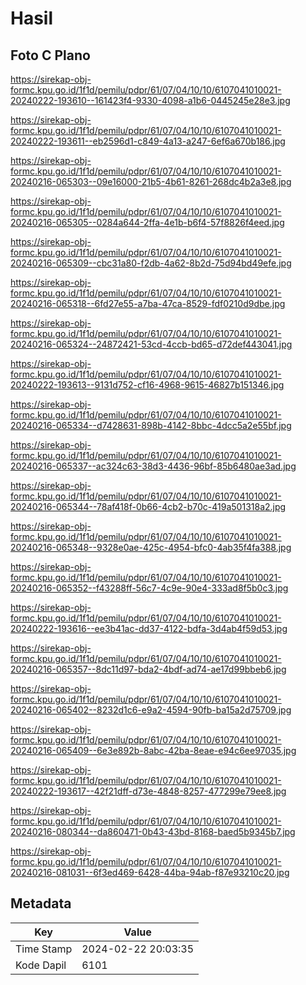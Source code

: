 # Hasil

## Foto C Plano

https://sirekap-obj-formc.kpu.go.id/1f1d/pemilu/pdpr/61/07/04/10/10/6107041010021-20240222-193610--161423f4-9330-4098-a1b6-0445245e28e3.jpg

https://sirekap-obj-formc.kpu.go.id/1f1d/pemilu/pdpr/61/07/04/10/10/6107041010021-20240222-193611--eb2596d1-c849-4a13-a247-6ef6a670b186.jpg

https://sirekap-obj-formc.kpu.go.id/1f1d/pemilu/pdpr/61/07/04/10/10/6107041010021-20240216-065303--09e16000-21b5-4b61-8261-268dc4b2a3e8.jpg

https://sirekap-obj-formc.kpu.go.id/1f1d/pemilu/pdpr/61/07/04/10/10/6107041010021-20240216-065305--0284a644-2ffa-4e1b-b6f4-57f8826f4eed.jpg

https://sirekap-obj-formc.kpu.go.id/1f1d/pemilu/pdpr/61/07/04/10/10/6107041010021-20240216-065309--cbc31a80-f2db-4a62-8b2d-75d94bd49efe.jpg

https://sirekap-obj-formc.kpu.go.id/1f1d/pemilu/pdpr/61/07/04/10/10/6107041010021-20240216-065318--6fd27e55-a7ba-47ca-8529-fdf0210d9dbe.jpg

https://sirekap-obj-formc.kpu.go.id/1f1d/pemilu/pdpr/61/07/04/10/10/6107041010021-20240216-065324--24872421-53cd-4ccb-bd65-d72def443041.jpg

https://sirekap-obj-formc.kpu.go.id/1f1d/pemilu/pdpr/61/07/04/10/10/6107041010021-20240222-193613--9131d752-cf16-4968-9615-46827b151346.jpg

https://sirekap-obj-formc.kpu.go.id/1f1d/pemilu/pdpr/61/07/04/10/10/6107041010021-20240216-065334--d7428631-898b-4142-8bbc-4dcc5a2e55bf.jpg

https://sirekap-obj-formc.kpu.go.id/1f1d/pemilu/pdpr/61/07/04/10/10/6107041010021-20240216-065337--ac324c63-38d3-4436-96bf-85b6480ae3ad.jpg

https://sirekap-obj-formc.kpu.go.id/1f1d/pemilu/pdpr/61/07/04/10/10/6107041010021-20240216-065344--78af418f-0b66-4cb2-b70c-419a501318a2.jpg

https://sirekap-obj-formc.kpu.go.id/1f1d/pemilu/pdpr/61/07/04/10/10/6107041010021-20240216-065348--9328e0ae-425c-4954-bfc0-4ab35f4fa388.jpg

https://sirekap-obj-formc.kpu.go.id/1f1d/pemilu/pdpr/61/07/04/10/10/6107041010021-20240216-065352--f43288ff-56c7-4c9e-90e4-333ad8f5b0c3.jpg

https://sirekap-obj-formc.kpu.go.id/1f1d/pemilu/pdpr/61/07/04/10/10/6107041010021-20240222-193616--ee3b41ac-dd37-4122-bdfa-3d4ab4f59d53.jpg

https://sirekap-obj-formc.kpu.go.id/1f1d/pemilu/pdpr/61/07/04/10/10/6107041010021-20240216-065357--8dc11d97-bda2-4bdf-ad74-ae17d99bbeb6.jpg

https://sirekap-obj-formc.kpu.go.id/1f1d/pemilu/pdpr/61/07/04/10/10/6107041010021-20240216-065402--8232d1c6-e9a2-4594-90fb-ba15a2d75709.jpg

https://sirekap-obj-formc.kpu.go.id/1f1d/pemilu/pdpr/61/07/04/10/10/6107041010021-20240216-065409--6e3e892b-8abc-42ba-8eae-e94c6ee97035.jpg

https://sirekap-obj-formc.kpu.go.id/1f1d/pemilu/pdpr/61/07/04/10/10/6107041010021-20240222-193617--42f21dff-d73e-4848-8257-477299e79ee8.jpg

https://sirekap-obj-formc.kpu.go.id/1f1d/pemilu/pdpr/61/07/04/10/10/6107041010021-20240216-080344--da860471-0b43-43bd-8168-baed5b9345b7.jpg

https://sirekap-obj-formc.kpu.go.id/1f1d/pemilu/pdpr/61/07/04/10/10/6107041010021-20240216-081031--6f3ed469-6428-44ba-94ab-f87e93210c20.jpg


## Metadata

| Key        | Value               |
| ---------- | ------------------- |
| Time Stamp | 2024-02-22 20:03:35 |
| Kode Dapil | 6101                |



